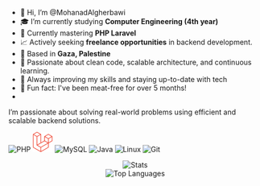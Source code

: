 - 👋 Hi, I’m @MohanadAlgherbawi
- 🎓 I’m currently studying **Computer Engineering (4th year)**  
- 🔨 Currently mastering **PHP Laravel**
- 📈 Actively seeking **freelance opportunities** in backend development.
- 📍 Based in **Gaza, Palestine**
- 🧠 Passionate about clean code, scalable architecture, and continuous learning.
- 🌱 Always improving my skills and staying up-to-date with tech  
- 🥦 Fun fact: I've been meat-free for over 5 months!
- 
<p>I’m passionate about solving real-world problems using efficient and scalable backend solutions.</p>
<p align="left">
  <img src="https://cdn.jsdelivr.net/gh/devicons/devicon/icons/php/php-original.svg" width="40" alt="PHP"/>
  <img src="https://raw.githubusercontent.com/devicons/devicon/master/icons/laravel/laravel-original.svg" width="40" alt="Laravel"/>
   <img src="https://cdn.jsdelivr.net/gh/devicons/devicon/icons/mysql/mysql-original.svg" width="40" alt="MySQL"/>
  <img src="https://cdn.jsdelivr.net/gh/devicons/devicon/icons/java/java-original.svg" width="40" alt="Java"/>
  <img src="https://cdn.jsdelivr.net/gh/devicons/devicon/icons/linux/linux-original.svg" width="40" alt="Linux"/>
  <img src="https://cdn.jsdelivr.net/gh/devicons/devicon/icons/git/git-original.svg" width="40" alt="Git"/>
</p>
<!---
MohanadAlgherbawi/MohanadAlgherbawi is a ✨ special ✨ repository because its `README.md` (this file) appears on your GitHub profile.
You can click the Preview link to take a look at your changes.
--->
<p align="center">
  <img src="https://github-readme-stats.vercel.app/api?username=your-username&show_icons=true&theme=github_dark" alt="Stats"/>
  <br />
  <img src="https://github-readme-stats.vercel.app/api/top-langs/?username=your-username&layout=compact&theme=github_dark" alt="Top Languages"/>
</p>


